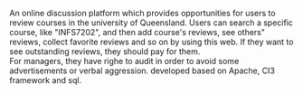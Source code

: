  An online discussion platform which provides opportunities for users to review courses in the university of Queensland. Users can search a specific course, like "INFS7202", and then add course's reviews, see others" reviews, collect favorite reviews and so on by using this web.  If they want to see outstanding reviews, they should pay for them.  
 For managers, they have righe to audit in order to avoid some advertisements or verbal aggression.
 developed based on Apache, CI3 framework and sql.
 
